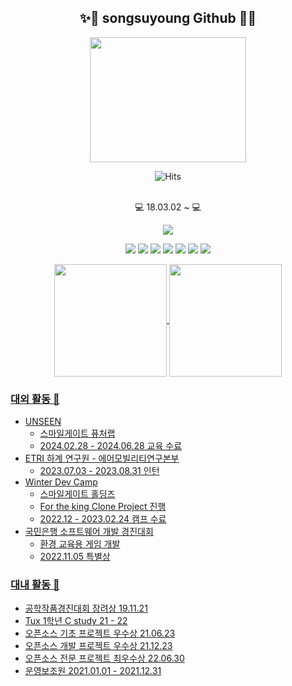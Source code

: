 ## <div align="center"> ✨👋 songsuyoung Github 👋✨</div> 
<div align=center>

 
<img src="https://user-images.githubusercontent.com/81684148/180581670-e4ae622c-c93d-4af3-bed7-6cea6bf7aedf.png"  width="250" height="200"/>


![Hits](https://hits.seeyoufarm.com/api/count/incr/badge.svg?url=https%3A%2F%2Fgithub.com%2Fsongsuyoung%2Fhit-counter&count_bg=%235834A5&title_bg=%23A83FB1&icon=rabbitmq.svg&icon_color=%23E7E7E7&title=hits&edge_flat=false)

<br>💻 18.03.02 ~  💻 </br>

<p>
<a href="https://velog.io/@songsuyoung"><img src="http://img.shields.io/badge/-Velog-20c997?style=for-the-badge&link=https://velog.io/@songsuyoung"/></a>
</p>

<img src="https://img.shields.io/badge/C++-3766AB?style=flat-square&logo=C%2B%2B&logoColor=white"/></a>
<img src="https://img.shields.io/badge/Unreal Engine-111111?style=flat-square&logo=Unreal Engine&logoColor=white"/></a>
<img src="https://img.shields.io/badge/C-A8B9CC?style=flat-square&logo=C&logoColor=white"/></a>
<img src="https://img.shields.io/badge/C%23-239DFF?style=flat-square&logo=c-sharp&logoColor=white"/></a>
<img src="https://img.shields.io/badge/Mysql-ffd400?style=flat-square&logo=Mysql&logoColor=white"/></a>
<img src="https://img.shields.io/badge/Unity-499848?style=flat-square&logo=Unity&logoColor=white"/></a>
<img src="https://img.shields.io/badge/Java-dfd400?style=flat-square&logo=Java&logoColor=white"/></a>

<a href="https://github.com/songsuyoung"><img align="center" style="height:180px" src="https://github-readme-stats.vercel.app/api/top-langs/?username=songsuyoung&layout=compact&theme=nord&hide_border=true" />          <a href="https://github.com/songsuyoung"><img align="center" style="height:180px" src="http://mazassumnida.wtf/api/v2/generate_badge?boj=tndud3999"/></div>

### **대외 활동** 🏫
- UNSEEN
    - 스마일게이트 퓨처랩
    - 2024.02.28 - 2024.06.28 교육 수료
- ETRI 하계 연구원 - 에어모빌리티연구본부
    - 2023.07.03 - 2023.08.31 인턴
- Winter Dev Camp
    - 스마일게이트 홀딩즈
    - For the king Clone Project 진행
    - 2022.12 - 2023.02.24 캠프 수료
- 국민은행 소프트웨어 개발 경진대회
    - 환경 교육용 게임 개발
    - 2022.11.05 특별상

 ### 대내 활동 📖

- 공학작품경진대회 장려상 19.11.21
- Tux 1학년 C study 21 - 22
- 오픈소스 기초 프로젝트 우수상 21.06.23
- 오픈소스 개발 프로젝트 우수상 21.12.23
- 오픈소스 전문 프로젝트 최우수상 22.06.30
- 운영보조원 2021.01.01 - 2021.12.31
<!--
**songsuyoung/songsuyoung** is a ✨ _special_ ✨ repository because its `README.md` (this file) appears on your GitHub profile.

Here are some ideas to get you started:

- 🔭 I’m currently working on ...
- 🌱 I’m currently learning ...
- 👯 I’m looking to collaborate on ...
- 🤔 I’m looking for help with ...
- 💬 Ask me about ...
- 📫 How to reach me: ...
- 😄 Pronouns: ...
- ⚡ Fun fact: ...
-->
